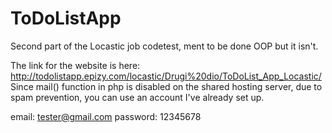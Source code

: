 # ToDoListApp
Second part of the Locastic job codetest, ment to be done OOP but it isn't.

The link for the website is here: http://todolistapp.epizy.com/locastic/Drugi%20dio/ToDoList_App_Locastic/
Since mail() function in php is disabled on the shared hosting server, due to spam prevention, you can use an account I've already set up.

email: tester@gmail.com
password: 12345678
